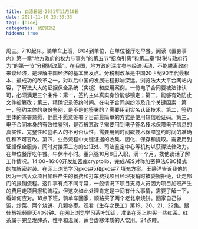 ```yaml
---
title: 自涤日记-2021年11月10日
date: 2021-11-10 23:30:33
tags: [hide]
categories: 我的日记
hidden: true
---
```

周三。7:10起床。骑单车上班，8:04到单位，在单位餐厅吃早餐。阅读《置身事内》第一章“地方政府的权力与事务”的第五节“招商引资”和第二章“财税与政府行为”的第一节“分税制改革”。在我国，地方政府深度参与经济活动，不能脱离政府来谈经济，是理解中国经济的基本出发点。分税制改革是中国20世纪90年代最根本、最成功的改革之一，对以后中国的发展进程影响深远。浏览法大大平台网站内容，了解法大大的证据保全系统（实槌）和应用案例。一份电子合同要被法律认可，必须满足三个条件：第一，签约主体真实身份能够锁定；第二，能够有效防止文件被篡改；第三，精确记录签约时间。在电子合同纠纷涉及几个关键因素：第一，签约主体的身份鉴别，是不是他签署的？需要用到实名认证技术。第二，签约主体的签署意愿，他愿不愿意签署？目前最简单的方式是使用短信验证码。第三，电子合同本身的有效性鉴别，是否被篡改？需要用到电子签名技术保障电子信息的真实性、完整性和签名人的不可否认性，需要用到时间戳技术保障签约时间的准确性和不可篡改。第四，业务流程中关键证据的收集、固化、保存和提取。需要用到证据保全服务，同时对接第三方的公证处、司法鉴定中心等机构以获得法律效力。在单位餐厅吃午餐。午休半小时。董兴强10月8日入职，满一个月，找他谈话了解工作情况。14:00~16:00开发加密库cryptolib，完成AES对称加密算法CBC模式的加解密封装。在网上浏览学习pkcs#5和pkcs#7 填充方案。王静洋告诉我他的因为一汽大众项目加班产生的餐费和打车费找项目经理报销时被委婉拒绝，让走部门的报销流程。这件事有点不同寻常，一般情况下项目支持人员因为项目加班产生的费用走项目报销流程，但这次如此处理肯定是中间有什么事情，需要了解一下，看如何应对。18点下班，骑单车回家，顺路买了两个老北京烧饼。回家自己做饭，炒菜、两个烧饼、几颗冬枣。观看《生存之民工》第19、20、21、22集。跟佳慧视频聊天40分钟。在网上浏览学习茶叶知识，准备在网上购买一些红茶。红茶属于完全发酵茶，性平和温润，适合虚寒体质的人饮用。24点睡。
